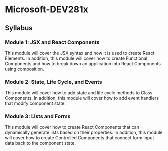 # Microsoft-DEV281x

## Syllabus

### Module 1: JSX and React Components
This module will cover the JSX syntax and how it is used to create React Elements. In addition, this module will cover how to create Functional Components and how to break down an application into React Components using composition.

### Module 2: State, Life Cycle, and Events
This module will cover how to add state and life cycle methods to Class Components. In addition, this module will cover how to add event handlers that modify component state.

### Module 3: Lists and Forms
This module will cover how to create React Components that can dynamically generate lists based on their properties. In addition, this module will cover how to create Controlled Components that connect form input data back to the component state.
